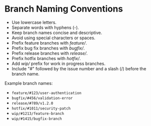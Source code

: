 # Branch Naming Conventions

- Use lowercase letters.
- Separate words with hyphens (-).
- Keep branch names concise and descriptive.
- Avoid using special characters or spaces.
- Prefix feature branches with _feature/_.
- Prefix bug fix branches with _bugfix/_.
- Prefix release branches with _release/_.
- Prefix hotfix branches with _hotfix/_.
- Add _wip/_ prefix for work in progress branches.
- Include "#" followed by the issue number and a slash (/) before the branch name.

Example branch names:
- `feature/#123/user-authentication`
- `bugfix/#456/validation-error`
- `release/#789/v1.2.0`
- `hotfix/#1011/security-patch`
- `wip/#1213/feature-branch`
- `wip/#1415/bugfix-branch`
